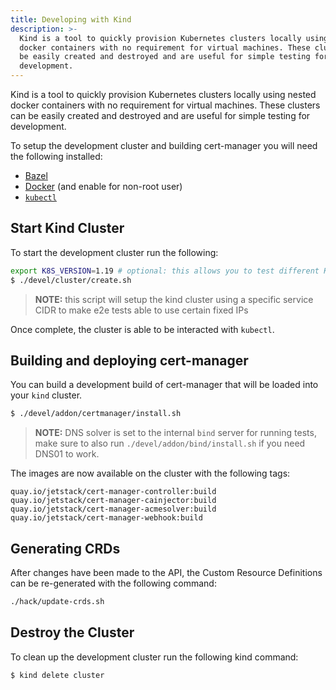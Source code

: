 ```yaml
---
title: Developing with Kind
description: >-
  Kind is a tool to quickly provision Kubernetes clusters locally using nested
  docker containers with no requirement for virtual machines. These clusters can
  be easily created and destroyed and are useful for simple testing for
  development.
---
```


Kind is a tool to quickly provision Kubernetes clusters locally using nested
docker containers with no requirement for virtual machines. These clusters can
be easily created and destroyed and are useful for simple testing for
development.

To setup the development cluster and building cert-manager you will need the
following installed:

- [Bazel](https://docs.bazel.build/versions/master/install.html)
- [Docker](https://store.docker.com/search?type=edition&offering=community) (and
  enable for non-root user)
- [`kubectl`](https://kubernetes.io/docs/tasks/tools/install-kubectl/)

## Start Kind Cluster

To start the development cluster run the following:

```bash
export K8S_VERSION=1.19 # optional: this allows you to test different Kubernetes versions
$ ./devel/cluster/create.sh
```

> **NOTE:** this script will setup the kind cluster using a specific service
> CIDR to make e2e tests able to use certain fixed IPs

Once complete, the cluster is able to be interacted with `kubectl`.

## Building and deploying cert-manager

You can build a development build of cert-manager that will be loaded into your
`kind` cluster.

```bash
$ ./devel/addon/certmanager/install.sh
```

> **NOTE:** DNS solver is set to the internal `bind` server for running tests,
> make sure to also run `./devel/addon/bind/install.sh` if you need DNS01 to
> work.

The images are now available on the cluster with the following tags:

```
quay.io/jetstack/cert-manager-controller:build
quay.io/jetstack/cert-manager-cainjector:build
quay.io/jetstack/cert-manager-acmesolver:build
quay.io/jetstack/cert-manager-webhook:build
```

## Generating CRDs

After changes have been made to the API, the Custom Resource Definitions can be
re-generated with the following command:

```bash
./hack/update-crds.sh
```

## Destroy the Cluster

To clean up the development cluster run the following kind command:

```bash
$ kind delete cluster
```
